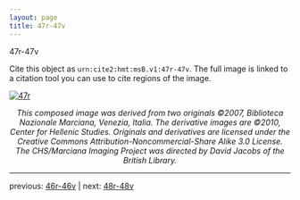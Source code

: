 ```yaml
---
layout: page
title: 47r-47v
---
```


47r-47v

Cite this object as `urn:cite2:hmt:msB.v1:47r-47v`. The full image is linked to a citation tool you can use to cite regions of the image.

[![47r](http://www.homermultitext.org/iipsrv?IIIF=/project/homer/pyramidal/deepzoom/hmt/vbbifolio/v1/vb_46v_47r.tif/full/800,/0/default.jpg)](http://www.homermultitext.org/ict2/?urn=urn:cite2:hmt:vbbifolio.v1:vb_46v_47r) 

<p style="text-align: center; font-style: italic;">This composed image was derived from two originals ©2007, Biblioteca Nazionale Marciana, Venezia, Italia. The derivative images are ©2010, Center for Hellenic Studies. Originals and derivatives are licensed under the Creative Commons Attribution-Noncommercial-Share Alike 3.0 License. The CHS/Marciana Imaging Project was directed by David Jacobs of the British Library.</p>

---

previous: [46r-46v](../46r-46v/) | next: [48r-48v](../48r-48v/)